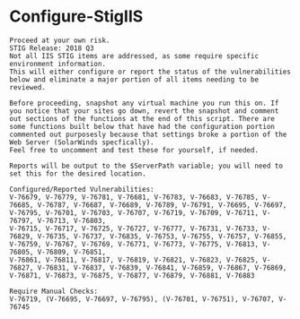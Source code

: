 # Configure-StigIIS    

    Proceed at your own risk.
    STIG Release: 2018 Q3
    Not all IIS STIG items are addressed, as some require specific environment information. 
    This will either configure or report the status of the vulnerabilities below and eliminate a major portion of all items needing to be reviewed.
    
    Before proceeding, snapshot any virtual machine you run this on. If you notice that your sites go down, revert the snapshot and comment out sections of the functions at the end of this script. There are some functions built below that have had the configuration portion commented out purposesly because that settings broke a portion of the Web Server (SolarWinds specfically).
    Feel free to uncomment and test these for yourself, if needed. 

    Reports will be output to the $ServerPath variable; you will need to set this for the desired location.

    Configured/Reported Vulnerabilities: 
    V-76679, V-76779, V-76781, V-76681, V-76783, V-76683, V-76785, V-76685, V-76787, V-76687, V-76689, V-76789, V-76791, V-76695, V-76697, V-76795, V-76701, V-76703, V-76707, V-76719, V-76709, V-76711, V-76797, V-76713, V-76803, 
    V-76715, V-76717, V-76725, V-76727, V-76777, V-76731, V-76733, V-76829, V-76735, V-76737, V-76835, V-76753, V-76755, V-76757, V-76855, V-76759, V-76767, V-76769, V-76771, V-76773, V-76775, V-76813, V-76805, V-76809, V-76851, 
    V-76861, V-76811, V-76817, V-76819, V-76821, V-76823, V-76825, V-76827, V-76831, V-76837, V-76839, V-76841, V-76859, V-76867, V-76869, V-76871, V-76873, V-76875, V-76877, V-76879, V-76881, V-76883

    Require Manual Checks:
    V-76719, (V-76695, V-76697, V-76795), (V-76701, V-76751), V-76707, V-76745
